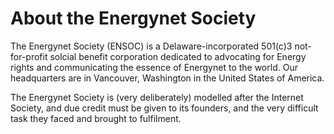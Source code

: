 # About the Energynet Society

The Energynet Society (ENSOC) is a Delaware-incorporated 501(c)3 not-for-profit solcial benefit corporation dedicated to advocating for Energy rights and communicating the essence of Energynet to the world.  Our headquarters are in Vancouver, Washington in the United States of America.

The Energynet Society is (very deliberately) modelled after the Internet Society, and due credit must be given to its founders, and the very difficult task they faced and brought to fulfilment.

